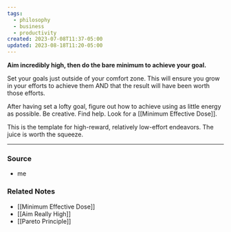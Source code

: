```yaml
---
tags:
  - philosophy
  - business
  - productivity
created: 2023-07-08T11:37-05:00
updated: 2023-08-18T11:20-05:00
---
```

**Aim incredibly high, then do the bare minimum to achieve your goal.**

Set your goals just outside of your comfort zone. This will ensure you grow in your efforts to achieve them AND that the result will have been worth those efforts. 

After having set a lofty goal, figure out how to achieve using as little energy as possible. Be creative. Find help. Look for a [[Minimum Effective Dose]].

This is the template for high-reward, relatively low-effort endeavors. The juice is worth the squeeze. 

---

### Source
- me

### Related Notes
- [[Minimum Effective Dose]]
- [[Aim Really High]]
- [[Pareto Principle]]
